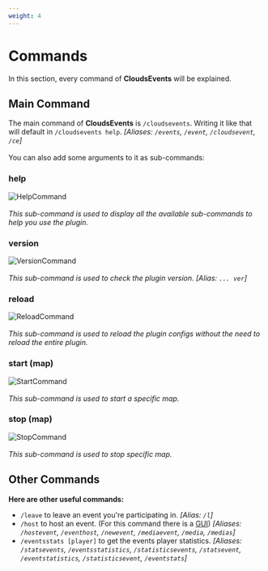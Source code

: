 ```yaml
---
weight: 4
---
```


# Commands  
In this section, every command of <b>CloudsEvents</b> will be explained.<br>

## Main Command
The main command of <b>CloudsEvents</b> is `/cloudsevents`. Writing it like that will default in `/cloudsevents help`. <i>[Aliases: `/events`, `/event`, `/cloudsevent`, `/ce`]</i><br>  
You can also add some arguments to it as sub-commands:

### help

![HelpCommand](https://i.imgur.com/JdywafR.png)<br>  
<i>This sub-command is used to display all the available sub-commands to help you use the plugin.</i>  

### version

![VersionCommand](https://i.imgur.com/my5xJMQ.png)<br>  
<i>This sub-command is used to check the plugin version. [Alias: `... ver`]</i>

### reload 

![ReloadCommand](https://i.imgur.com/lHHuXIK.png)<br>  
<i>This sub-command is used to reload the plugin configs without the need to reload the entire plugin.</i> 

### start (map)

![StartCommand](https://i.imgur.com/FtUsfxI.png)<br>  
<i>This sub-command is used to start a specific map.</i>

### stop (map)

![StopCommand](https://i.imgur.com/FtXzpvW.png)<br>  
<i>This sub-command is used to stop specific map.</i>

## Other Commands
<b>Here are other useful commands:<br></b> 

* `/leave` to leave an event you're participating in. <i>[Alias: `/l`]</i>  
* `/host` to host an event. (For this command there is a <a href="../gui"> GUI</a>) <i>[Aliases: `/hostevent`, `/eventhost`, `/newevent`, `/mediaevent`, `/media`, `/medias`]</i>  
* `/eventsstats [player]` to get the events player statistics. <i>[Aliases: `/statsevents`, `/eventsstatistics`, `/statisticsevents`, `/statsevent`, `/eventstatistics`, `/statisticsevent`, `/eventstats`]</i>